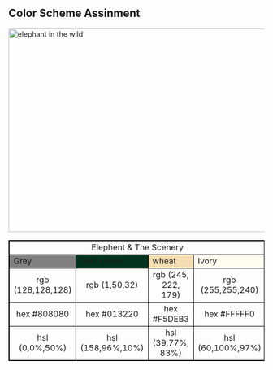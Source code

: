 <!DOCTYPE html>
<html lang="en-us">
    <head>
        <h2>Color Scheme Assinment</h2>
        <meta charset="UTF-8">
        <meta name="viewport" content="width = device-width, initial-scale=1.0">
        <meta name="author" content="Kira Zamora">
        <meta name="keywords" content="color scheme">
        <meta name="desciption" content="color scheme of a dog ">
    </head>
</html>
<body>
       <img>
    <img src="https://upload.wikimedia.org/wikipedia/commons/d/d5/African_elephant_%2821061038745%29.jpg"
        alt="elephant in the wild"
        width="600" height="400"/>
</body>
<table>
  <tbody>
<style>
    table, tr, td {
        border: 1px solid black;
    }
</style>
      <tr>
        <td colspan="4"
            style="text-align: center;">Elephent & The Scenery</td>
    </tr>
    <tr>
      <td  style="background-color:rgb(128,128,128);
          style="font-family: 'Times New Roman', serif;">Grey</td>
      <td  style="background-color:rgb(1,50,32);
          style="font-family: 'Brush Script MT', cursive;">Dark Green</td>
      <td  style="background-color:rgb(245, 222, 179);
          style="font-family: monospace;">wheat</td>
      <td  style="background-color:rgb(255,255,240);
          style="text-align: center;">Ivory</td>
    </tr>
    <tr>
      <td style="text-align: center;">rgb (128,128,128)</td>
      <td style="text-align: center;">rgb (1,50,32)</td>
      <td style="text-align: center;">rgb (245, 222, 179)</td>
      <td style="text-align: center;">rgb (255,255,240)</td>
    </tr>
     <tr>
      <td style="text-align: center;">hex #808080</td>
      <td style="text-align: center;">hex #013220</td>
      <td style="text-align: center;">hex #F5DEB3</td>
      <td style="text-align: center;">hex #FFFFF0</td>
    </tr>
       <tr>
      <td style="text-align: center;">hsl (0,0%,50%)</td>
      <td style="text-align: center;">hsl (158,96%,10%)</td>
      <td style="text-align: center;">hsl (39,77%, 83%)</td>
      <td style="text-align: center;">hsl (60,100%,97%)</td>
    </tr>
  </tbody>
</table>
